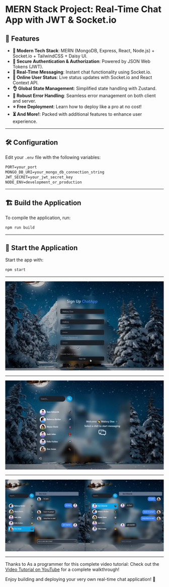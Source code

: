 # MERN Stack Project: Real-Time Chat App with JWT & Socket.io

## 🚀 Features

- **🌟 Modern Tech Stack**: MERN (MongoDB, Express, React, Node.js) + Socket.io + TailwindCSS + Daisy UI.  
- **🎃 Secure Authentication & Authorization**: Powered by JSON Web Tokens (JWT).  
- **👾 Real-Time Messaging**: Instant chat functionality using Socket.io.  
- **🚀 Online User Status**: Live status updates with Socket.io and React Context API.  
- **👌 Global State Management**: Simplified state handling with Zustand.  
- **🐞 Robust Error Handling**: Seamless error management on both client and server.  
- **⭐ Free Deployment**: Learn how to deploy like a pro at no cost!  
- **⏳ And More!**: Packed with additional features to enhance user experience.

---

## 🛠️ Configuration

Edit your `.env` file with the following variables:

```plaintext
PORT=your_port
MONGO_DB_URI=your_mongo_db_connection_string
JWT_SECRET=your_jwt_secret_key
NODE_ENV=development_or_production
```

---

## 🏗️ Build the Application

To compile the application, run:  
```bash
npm run build
```

---

## 🚀 Start the Application

Start the app with:  
```bash
npm start
```

---

![App Screenshot](https://github.com/mr-robot-abhi/mern_chat_app/blob/main/frontend/src/assets/chatapp1.png)

---
![App Screenshot](https://github.com/mr-robot-abhi/mern_chat_app/blob/main/frontend/src/assets/chatapp2.png)

---
![App Screenshot](https://github.com/mr-robot-abhi/mern_chat_app/blob/main/frontend/src/assets/chatapp3.png)

---

Thanks to As a programmer for this complete video tutorial: Check out the [Video Tutorial on YouTube](https://youtu.be/HwCqsOis894) for a complete walkthrough!

Enjoy building and deploying your very own real-time chat application! 🚀
